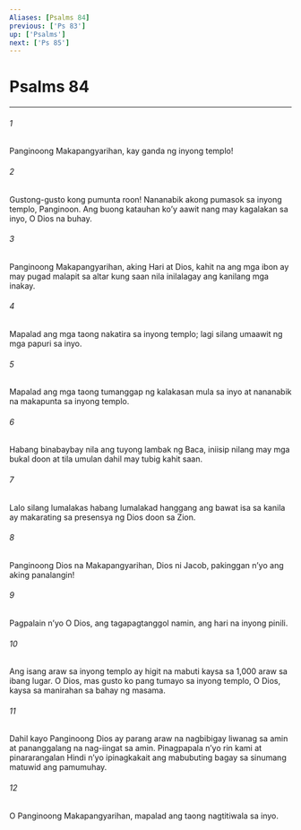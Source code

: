 ```yaml
---
Aliases: [Psalms 84]
previous: ['Ps 83']
up: ['Psalms']
next: ['Ps 85']
---
```

# Psalms 84

***

###### 1
Panginoong Makapangyarihan, kay ganda ng inyong templo! 

###### 2
Gustong-gusto kong pumunta roon! Nananabik akong pumasok sa inyong templo, Panginoon. Ang buong katauhan koʼy aawit nang may kagalakan sa inyo, O Dios na buhay. 

###### 3
Panginoong Makapangyarihan, aking Hari at Dios, kahit na ang mga ibon ay may pugad malapit sa altar kung saan nila inilalagay ang kanilang mga inakay. 

###### 4
Mapalad ang mga taong nakatira sa inyong templo; lagi silang umaawit ng mga papuri sa inyo. 

###### 5
Mapalad ang mga taong tumanggap ng kalakasan mula sa inyo at nananabik na makapunta sa inyong templo. 

###### 6
Habang binabaybay nila ang tuyong lambak ng Baca, iniisip nilang may mga bukal doon at tila umulan dahil may tubig kahit saan. 

###### 7
Lalo silang lumalakas habang lumalakad hanggang ang bawat isa sa kanila ay makarating sa presensya ng Dios doon sa Zion. 

###### 8
Panginoong Dios na Makapangyarihan, Dios ni Jacob, pakinggan nʼyo ang aking panalangin! 

###### 9
Pagpalain nʼyo O Dios, ang tagapagtanggol namin, ang hari na inyong pinili. 

###### 10
Ang isang araw sa inyong templo ay higit na mabuti kaysa sa 1,000 araw sa ibang lugar. O Dios, mas gusto ko pang tumayo sa inyong templo, O Dios, kaysa sa manirahan sa bahay ng masama. 

###### 11
Dahil kayo Panginoong Dios ay parang araw na nagbibigay liwanag sa amin at pananggalang na nag-iingat sa amin. Pinagpapala nʼyo rin kami at pinararangalan Hindi nʼyo ipinagkakait ang mabubuting bagay sa sinumang matuwid ang pamumuhay. 

###### 12
O Panginoong Makapangyarihan, mapalad ang taong nagtitiwala sa inyo.

